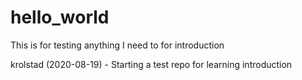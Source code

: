 # hello_world
This is for testing anything I need to for introduction

krolstad (2020-08-19) - Starting a test repo for learning introduction
